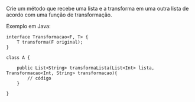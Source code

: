 Crie um método que recebe uma lista e a transforma em uma
outra lista de acordo com uma função de transformação.

Exemplo em Java:

    interface Transformacao<F, T> {
        T transforma(F original);
    }
    
    class A {
    
        public List<String> transformaLista(List<Int> lista, Transformacao<Int, String> transformacao){
            // código
        }
    
    }
